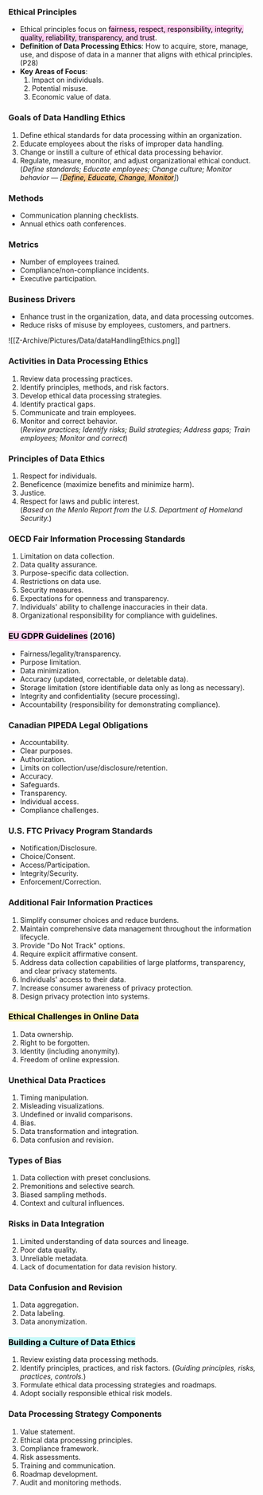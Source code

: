 ### Ethical Principles

- Ethical principles focus on <mark style="background: #FFB8EBA6;">fairness, respect, responsibility, integrity, quality, reliability, transparency, and trust</mark>.
- **Definition of Data Processing Ethics**: How to acquire, store, manage, use, and dispose of data in a manner that aligns with ethical principles. (P28)
- **Key Areas of Focus**:
    1. Impact on individuals.
    2. Potential misuse.
    3. Economic value of data.

### Goals of Data Handling Ethics

1. Define ethical standards for data processing within an organization.
2. Educate employees about the risks of improper data handling.
3. Change or instill a culture of ethical data processing behavior.
4. Regulate, measure, monitor, and adjust organizational ethical conduct.  
    (_Define standards; Educate employees; Change culture; Monitor behavior — \[<mark style="background: #FFB86CA6;">Define, Educate, Change, Monitor</mark>]_)

### Methods

- Communication planning checklists.
- Annual ethics oath conferences.

### Metrics

- Number of employees trained.
- Compliance/non-compliance incidents.
- Executive participation.

### Business Drivers

- Enhance trust in the organization, data, and data processing outcomes.
- Reduce risks of misuse by employees, customers, and partners.

![[Z-Archive/Pictures/Data/dataHandlingEthics.png]]

### Activities in Data Processing Ethics

1. Review data processing practices.
2. Identify principles, methods, and risk factors.
3. Develop ethical data processing strategies.
4. Identify practical gaps.
5. Communicate and train employees.
6. Monitor and correct behavior.  
    (_Review practices; Identify risks; Build strategies; Address gaps; Train employees; Monitor and correct_)

### Principles of Data Ethics

1. Respect for individuals.
2. Beneficence (maximize benefits and minimize harm).
3. Justice.
4. Respect for laws and public interest.  
    (_Based on the Menlo Report from the U.S. Department of Homeland Security._)

### OECD Fair Information Processing Standards

1. Limitation on data collection.
2. Data quality assurance.
3. Purpose-specific data collection.
4. Restrictions on data use.
5. Security measures.
6. Expectations for openness and transparency.
7. Individuals' ability to challenge inaccuracies in their data.
8. Organizational responsibility for compliance with guidelines.

### <mark style="background: #FFB8EBA6;">EU GDPR Guidelines</mark> (2016)

- Fairness/legality/transparency.
- Purpose limitation.
- Data minimization.
- Accuracy (updated, correctable, or deletable data).
- Storage limitation (store identifiable data only as long as necessary).
- Integrity and confidentiality (secure processing).
- Accountability (responsibility for demonstrating compliance).

### Canadian PIPEDA Legal Obligations

- Accountability.
- Clear purposes.
- Authorization.
- Limits on collection/use/disclosure/retention.
- Accuracy.
- Safeguards.
- Transparency.
- Individual access.
- Compliance challenges.

### U.S. FTC Privacy Program Standards

- Notification/Disclosure.
- Choice/Consent.
- Access/Participation.
- Integrity/Security.
- Enforcement/Correction.

### Additional Fair Information Practices

1. Simplify consumer choices and reduce burdens.
2. Maintain comprehensive data management throughout the information lifecycle.
3. Provide "Do Not Track" options.
4. Require explicit affirmative consent.
5. Address data collection capabilities of large platforms, transparency, and clear privacy statements.
6. Individuals' access to their data.
7. Increase consumer awareness of privacy protection.
8. Design privacy protection into systems.

### <mark style="background: #FFF3A3A6;">Ethical Challenges in Online Data</mark>

1. Data ownership.
2. Right to be forgotten.
3. Identity (including anonymity).
4. Freedom of online expression.

### Unethical Data Practices

1. Timing manipulation.
2. Misleading visualizations.
3. Undefined or invalid comparisons.
4. Bias.
5. Data transformation and integration.
6. Data confusion and revision.

### Types of Bias

1. Data collection with preset conclusions.
2. Premonitions and selective search.
3. Biased sampling methods.
4. Context and cultural influences.

### Risks in Data Integration

1. Limited understanding of data sources and lineage.
2. Poor data quality.
3. Unreliable metadata.
4. Lack of documentation for data revision history.

### Data Confusion and Revision

1. Data aggregation.
2. Data labeling.
3. Data anonymization.

### <mark style="background: #ABF7F7A6;">Building a Culture of Data Ethics</mark>

1. Review existing data processing methods.
2. Identify principles, practices, and risk factors. (_Guiding principles, risks, practices, controls._)
3. Formulate ethical data processing strategies and roadmaps.
4. Adopt socially responsible ethical risk models.

### Data Processing Strategy Components

1. Value statement.
2. Ethical data processing principles.
3. Compliance framework.
4. Risk assessments.
5. Training and communication.
6. Roadmap development.
7. Audit and monitoring methods.